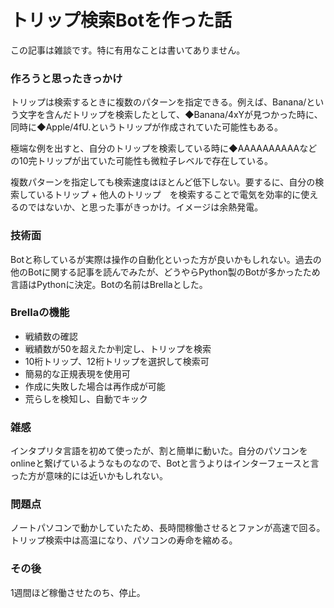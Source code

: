 # トリップ検索Botを作った話

この記事は雑談です。特に有用なことは書いてありません。

### 作ろうと思ったきっかけ

トリップは検索するときに複数のパターンを指定できる。例えば、Banana/という文字を含んだトリップを検索したとして、◆Banana/4xYが見つかった時に、同時に◆Apple/4fU.というトリップが作成されていた可能性もある。

極端な例を出すと、自分のトリップを検索している時に◆AAAAAAAAAAなどの10完トリップが出ていた可能性も微粒子レベルで存在している。

複数パターンを指定しても検索速度はほとんど低下しない。要するに、自分の検索しているトリップ + 他人のトリップ　を検索することで電気を効率的に使えるのではないか、と思った事がきっかけ。イメージは余熱発電。

### 技術面

Botと称しているが実際は操作の自動化といった方が良いかもしれない。過去の他のBotに関する記事を読んでみたが、どうやらPython製のBotが多かったため言語はPythonに決定。Botの名前はBrellaとした。

### Brellaの機能

* 戦績数の確認
* 戦績数が50を超えたか判定し、トリップを検索
* 10桁トリップ、12桁トリップを選択して検索可
* 簡易的な正規表現を使用可
* 作成に失敗した場合は再作成が可能
* 荒らしを検知し、自動でキック

### 雑感
インタプリタ言語を初めて使ったが、割と簡単に動いた。自分のパソコンをonlineと繋げているようなものなので、Botと言うよりはインターフェースと言った方が意味的には近いかもしれない。

### 問題点
ノートパソコンで動かしていたため、長時間稼働させるとファンが高速で回る。トリップ検索中は高温になり、パソコンの寿命を縮める。

### その後
1週間ほど稼働させたのち、停止。
